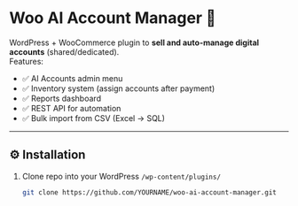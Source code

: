 # Woo AI Account Manager 🚀

WordPress + WooCommerce plugin to **sell and auto-manage digital accounts** (shared/dedicated).  
Features:
- ✅ AI Accounts admin menu
- ✅ Inventory system (assign accounts after payment)
- ✅ Reports dashboard
- ✅ REST API for automation
- ✅ Bulk import from CSV (Excel → SQL)

---

## ⚙️ Installation
1. Clone repo into your WordPress `/wp-content/plugins/`
   ```bash
   git clone https://github.com/YOURNAME/woo-ai-account-manager.git
